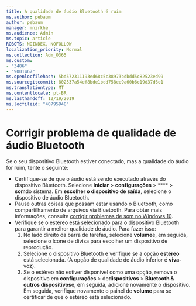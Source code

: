 ```yaml
---
title: A qualidade de áudio Bluetooth é ruim
ms.author: pebaum
author: pebaum
manager: mnirkhe
ms.audience: Admin
ms.topic: article
ROBOTS: NOINDEX, NOFOLLOW
localization_priority: Normal
ms.collection: Adm_O365
ms.custom:
- "3486"
- "9001467"
ms.openlocfilehash: 5bd572311193ed68c5c38973bdbdd5c82523ed99
ms.sourcegitcommit: 802537a54ef8bde1bdd758ee9a60b6c19d37d6e1
ms.translationtype: MT
ms.contentlocale: pt-BR
ms.lasthandoff: 12/19/2019
ms.locfileid: "40795948"
---
```

# <a name="fix-bluetooth-audio-quality-issue"></a>Corrigir problema de qualidade de áudio Bluetooth

Se o seu dispositivo Bluetooth estiver conectado, mas a qualidade do áudio for ruim, tente o seguinte:

- Certifique-se de que o áudio está sendo executado através do dispositivo Bluetooth. Selecione **Iniciar** > **configurações** > **** > **som**do sistema. Em **escolher o dispositivo de saída**, selecione o dispositivo de áudio Bluetooth.
- Pause outras coisas que possam estar usando o Bluetooth, como compartilhamento de arquivos via Bluetooth. Para obter mais informações, consulte [corrigir problemas de som no Windows 10](https://support.microsoft.com/help/4520288/windows-10-fix-sound-problems).
- Verifique se o estéreo está selecionado para o dispositivo Bluetooth para garantir a melhor qualidade de áudio. Para fazer isso: 
    1. No lado direito da barra de tarefas, selecione **volume**e, em seguida, selecione o ícone de divisa para escolher um dispositivo de reprodução.
    2. Selecione o dispositivo Bluetooth e verifique se a opção **estéreo** está selecionada. (A opção de qualidade de áudio inferior é **viva-** voz).
    3. Se o estéreo não estiver disponível como uma opção, remova o dispositivo em **configurações** > de**dispositivos** > **Bluetooth & outros dispositivos**e, em seguida, adicione novamente o dispositivo. Em seguida, verifique novamente o painel de **volume** para se certificar de que o estéreo está selecionado.

